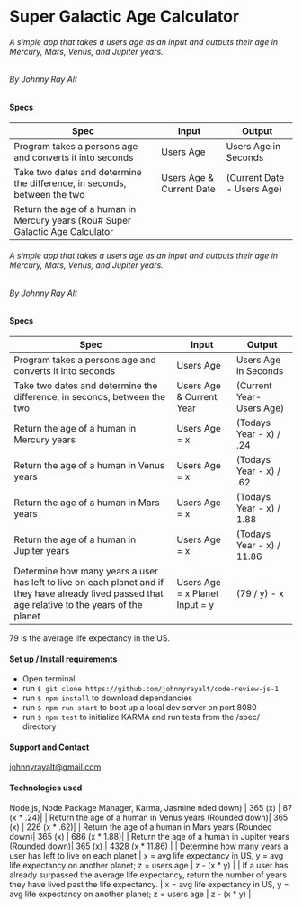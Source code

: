 # Super Galactic Age Calculator

###### A simple app that takes a users age as an input and outputs their age in Mercury, Mars, Venus, and Jupiter years.

###### By Johnny Ray Alt

#### Specs

| Spec | Input | Output |
|------|-------|--------|
|Program takes a persons age and converts it into seconds | Users Age | Users Age in Seconds|
| Take two dates and determine the difference, in seconds, between the two | Users Age & Current Date | (Current Date - Users Age) |
| Return the age of a human in Mercury years (Rou# Super Galactic Age Calculator

###### A simple app that takes a users age as an input and outputs their age in Mercury, Mars, Venus, and Jupiter years.

###### By Johnny Ray Alt

#### Specs

| Spec | Input | Output |
|------|-------|--------|
|Program takes a persons age and converts it into seconds | Users Age | Users Age in Seconds|
| Take two dates and determine the difference, in seconds, between the two | Users Age & Current Year| (Current Year- Users Age) |
| Return the age of a human in Mercury years | Users Age = x | (Todays Year - x) / .24 |
| Return the age of a human in Venus years| Users Age = x | (Todays Year - x) / .62 |
| Return the age of a human in Mars years| Users Age = x | (Todays Year - x) / 1.88 |
| Return the age of a human in Jupiter years| Users Age = x | (Todays Year - x) / 11.86 |
| Determine how many years a user has left to live on each planet and if they have already lived passed that age relative to the years of the planet | Users Age = x Planet Input = y | (79 / y) - x |

79 is the average life expectancy in the US.

#### Set up / Install requirements

* Open terminal
* run `$ git clone https://github.com/johnnyrayalt/code-review-js-1`
* run `$ npm install` to download dependancies
* run `$ npm run start` to boot up a local dev server on port 8080
* run `$ npm test` to initialize KARMA and run tests from the /spec/ directory

#### Support and Contact

johnnyrayalt@gmail.com

#### Technologies used

Node.js, Node Package Manager, Karma, Jasmine
nded down) | 365 (x) | 87 (x * .24)|
| Return the age of a human in Venus years (Rounded down)| 365 (x) | 226 (x * .62)|
| Return the age of a human in Mars years (Rounded down)| 365 (x) | 686 (x * 1.88)|
| Return the age of a human in Jupiter years (Rounded down)| 365 (x) | 4328 (x * 11.86) |
| Determine how many years a user has left to live on each planet | x = avg life expectancy in US, y = avg life expectancy on another planet; z = users age | z - (x * y) |
| If a user has already surpassed the average life expectancy, return the number of years they have lived past the life expectancy. |  x = avg life expectancy in US, y = avg life expectancy on another planet; z = users age | z - (x * y) |
